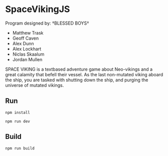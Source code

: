 # SpaceVikingJS
Program designed by: †BLESSED BOYS†
 - Matthew Trask
 - Geoff Caven
 - Alex Dunn
 - Alex Lockhart
 - Niclas Skaalum
 - Jordan Mullen

SPACE VIKING is a textbased adventure game about Neo-vikings and a great calamity that befell their vessel. As the last non-mutated viking aboard the ship, you are tasked with shutting down the ship, and purging the universe of mutated vikings.

## Run

`npm install`

`npm run dev`

## Build

`npm run build`